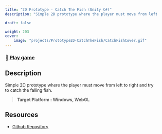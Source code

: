 ```yaml
---
title: "2D Prototype - Catch The Fish (Unity C#)"
description: "Simple 2D prototype where the player must move from left to right and try to catch the falling fish."

draft: false

weight: 203
cover:
    image: "projects/Prototype2D-CatchTheFish/CatchFishCover.gif"
--- 
```

### 🔗 [Play game](https://ferruizgimenez.github.io/CatchTheFish-Build/)

## Description
Simple 2D prototype where the player must move from left to right and try to catch the falling fish.
<br>
>	<strong>Target Platform : Windows, WebGL</strong>
## Resources

- [Github Repository](https://github.com/FerRuizGimenez/2D-Prototype---CatchTheFish)

